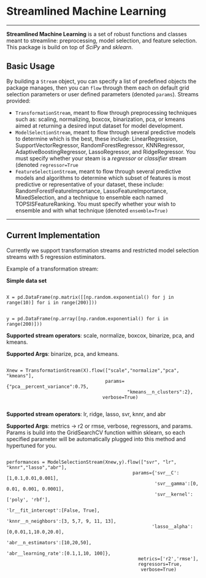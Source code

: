 <h1>Streamlined Machine Learning</h1>
<hr>
<strong>Streamlined Machine Learning</strong> is a set of robust functions and classes meant to streamline: preprocessing, model selection, and feature selection.
This package is build on top of <em>SciPy</em> and <em>sklearn</em>.

<h2>Basic Usage</h2>
By building a <code>Stream</code> object, you can specify a list of predefined objects the package manages, then you can <code>flow</code> through them each on default grid selection parameters or user defined parameters (denoted <code>params</code>).
Streams provided:
<ul>

  <li><code>TransformationStream</code>, meant to flow through preprocessing techniques such as: scaling, normalizing, boxcox, binarization, pca, or kmeans aimed at returning a desired input dataset for model development.</li>

  <li><code>ModelSelectionStream</code>, meant to flow through several predictive models to determine which is the best, these include: LinearRegression, SupportVectorRegressor, RandomForestRegressor, KNNRegressor, AdaptiveBoostingRegressor, LassoRegressor, and RidgeRegressor. You must specify whether your steam is a <em>regressor</em> or <em>classifier</em> stream (denoted <code>regressor=True</code></li>

  <li><code>FeatureSelectionStream</code>, meant to flow through several predictive models and algorithms to determine which subset of features is most predictive or representative of your dataset, these include: RandomForestFeatureImportance, LassoFeatureImportance, MixedSelection, and a technique to ensemble each named TOPSISFeatureRanking. You must specify whether your wish to ensemble and with what technique (denoted <code>ensemble=True)</code> 
  </li>
</ul>

<hr>

<h2>Current Implementation</h2>

Currently we support transformation streams and restricted model selection streams with 5 regression estiminators.

Example of a transformation stream:

<strong>Simple data set</strong>

<code>
X = pd.DataFrame(np.matrix([[np.random.exponential() for j in range(10)] for i in range(200)]))

y = pd.DataFrame(np.array([np.random.exponential() for i in range(200)]))
</code>


<strong>Supported stream operators</strong>: scale, normalize, boxcox, binarize, pca, and kmeans.

<strong>Supported Args</strong>: binarize, pca, and kmeans.

<code> 
Xnew = TransformationStream(X).flow(["scale","normalize","pca", "kmeans"], 
                                    params={"pca__percent_variance":0.75, 
                                            "kmeans__n_clusters":2},
                                   verbose=True)
                                   
</code>


  
<strong>Supported stream operators</strong>: lr, ridge, lasso, svr, knnr, and abr

<strong>Supported Args</strong>: metrics -> r2 or rmse, verbose, regressors, and params. Params is build into the GridSearchCV function within sklearn, so each specified parameter will be automatically plugged into this method and hypertuned for you.

<code>
performances = ModelSelectionStream(Xnew,y).flow(["svr", "lr", "knnr","lasso","abr"],
                                              params={'svr__C':[1,0.1,0.01,0.001],
                                                      'svr__gamma':[0, 0.01, 0.001, 0.0001],
                                                      'svr__kernel':['poly', 'rbf'],
                                                     'lr__fit_intercept':[False, True],
                                                     'knnr__n_neighbors':[3, 5,7, 9, 11, 13],
                                                     'lasso__alpha':[0,0.01,1,10.0,20.0],
                                                     'abr__n_estimators':[10,20,50],
                                                     'abr__learning_rate':[0.1,1,10, 100]},
                                                metrics=['r2','rmse'],
                                                regressors=True,
                                                 verbose=True)
                                                 
</code>


